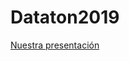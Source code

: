 # Dataton2019

[Nuestra presentación](https://github.com/miguelraz/Dataton2019.jl/blob/master/Datomicos%20-%20Dataton%202019.pptx)

